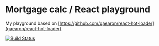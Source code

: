 Mortgage calc / React playground
=====================

My playground based on [https://github.com/gaearon/react-hot-loader](gaearon/react-hot-loader)

[![Build Status](https://travis-ci.org/vojtechsoban/mortgage-calc.svg?branch=master)](https://travis-ci.org/vojtechsoban/mortgage-calc)
